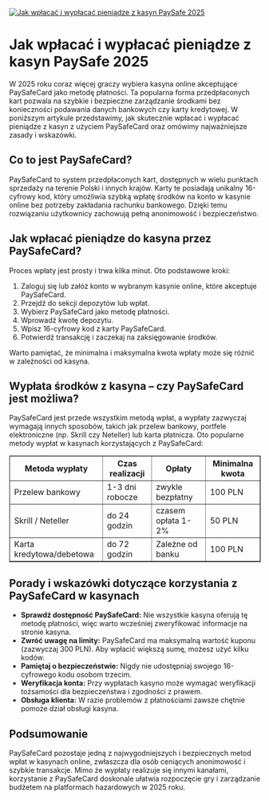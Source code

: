 [![Jak wpłacać i wypłacać pieniądze z kasyn PaySafe 2025](https://123-caf.pages.dev/gitsignup.png)](https://vrmoo.ru/Bt82HjjY)

<h1>Jak wpłacać i wypłacać pieniądze z kasyn PaySafe 2025</h1> <p>W 2025 roku coraz więcej graczy wybiera kasyna online akceptujące PaySafeCard jako metodę płatności. Ta popularna forma przedpłaconych kart pozwala na szybkie i bezpieczne zarządzanie środkami bez konieczności podawania danych bankowych czy karty kredytowej. W poniższym artykule przedstawimy, jak skutecznie wpłacać i wypłacać pieniądze z kasyn z użyciem PaySafeCard oraz omówimy najważniejsze zasady i wskazówki.</p>  <h2>Co to jest PaySafeCard?</h2> <p>PaySafeCard to system przedpłaconych kart, dostępnych w wielu punktach sprzedaży na terenie Polski i innych krajów. Karty te posiadają unikalny 16-cyfrowy kod, który umożliwia szybką wpłatę środków na konto w kasynie online bez potrzeby zakładania rachunku bankowego. Dzięki temu rozwiązaniu użytkownicy zachowują pełną anonimowość i bezpieczeństwo.</p>  <h2>Jak wpłacać pieniądze do kasyna przez PaySafeCard?</h2> <p>Proces wpłaty jest prosty i trwa kilka minut. Oto podstawowe kroki:</p> <ol>   <li>Zaloguj się lub załóż konto w wybranym kasynie online, które akceptuje PaySafeCard.</li>   <li>Przejdź do sekcji depozytów lub wpłat.</li>   <li>Wybierz PaySafeCard jako metodę płatności.</li>   <li>Wprowadź kwotę depozytu.</li>   <li>Wpisz 16-cyfrowy kod z karty PaySafeCard.</li>   <li>Potwierdź transakcję i zaczekaj na zaksięgowanie środków.</li> </ol> <p>Warto pamiętać, że minimalna i maksymalna kwota wpłaty może się różnić w zależności od kasyna.</p>  <h2>Wypłata środków z kasyna – czy PaySafeCard jest możliwa?</h2> <p>PaySafeCard jest przede wszystkim metodą wpłat, a wypłaty zazwyczaj wymagają innych sposobów, takich jak przelew bankowy, portfele elektroniczne (np. Skrill czy Neteller) lub karta płatnicza. Oto popularne metody wypłat w kasynach korzystających z PaySafeCard:</p>  <table border="1" cellpadding="8" cellspacing="0" style="border-collapse: collapse; width: 100%; max-width: 600px;">   <thead>     <tr>       <th>Metoda wypłaty</th>       <th>Czas realizacji</th>       <th>Opłaty</th>       <th>Minimalna kwota</th>     </tr>   </thead>   <tbody>     <tr>       <td>Przelew bankowy</td>       <td>1-3 dni robocze</td>       <td>zwykle bezpłatny</td>       <td>100 PLN</td>     </tr>     <tr>       <td>Skrill / Neteller</td>       <td>do 24 godzin</td>       <td>czasem opłata 1-2%</td>       <td>50 PLN</td>     </tr>     <tr>       <td>Karta kredytowa/debetowa</td>       <td>do 72 godzin</td>       <td>Zależne od banku</td>       <td>100 PLN</td>     </tr>   </tbody> </table>  <h2>Porady i wskazówki dotyczące korzystania z PaySafeCard w kasynach</h2> <ul>   <li><strong>Sprawdź dostępność PaySafeCard:</strong> Nie wszystkie kasyna oferują tę metodę płatności, więc warto wcześniej zweryfikować informacje na stronie kasyna.</li>   <li><strong>Zwróć uwagę na limity:</strong> PaySafeCard ma maksymalną wartość kuponu (zazwyczaj 300 PLN). Aby wpłacić większą sumę, możesz użyć kilku kodów.</li>   <li><strong>Pamiętaj o bezpieczeństwie:</strong> Nigdy nie udostępniaj swojego 16-cyfrowego kodu osobom trzecim.</li>   <li><strong>Weryfikacja konta:</strong> Przy wypłatach kasyno może wymagać weryfikacji tożsamości dla bezpieczeństwa i zgodności z prawem.</li>   <li><strong>Obsługa klienta:</strong> W razie problemów z płatnościami zawsze chętnie pomoże dział obsługi kasyna.</li> </ul>  <h2>Podsumowanie</h2> <p>PaySafeCard pozostaje jedną z najwygodniejszych i bezpiecznych metod wpłat w kasynach online, zwłaszcza dla osób ceniących anonimowość i szybkie transakcje. Mimo że wypłaty realizuje się innymi kanałami, korzystanie z PaySafeCard doskonale ułatwia rozpoczęcie gry i zarządzanie budżetem na platformach hazardowych w 2025 roku.</p>